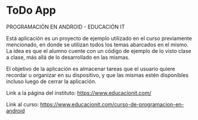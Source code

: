 # ToDo App

PROGRAMACIÓN EN ANDROID - EDUCACIÓN IT

Está aplicación es un proyecto de ejemplo utilizado en el curso previamente mencionado, 
en donde se utilizan todos los temas abarcados en el mismo. La idea es que el alumno cuente con un código de ejemplo de lo visto clase a clase, más allá de lo desarrollado en las mismas.

El objetivo de la aplicación es almacenar tareas que el usuario quiere recordar u organizar
en su dispositivo, y que las mismas estén disponibles incluso luego de cerrar la aplicación.

Link a la página del instituto: https://www.educacionit.com/

Link al curso: https://www.educacionit.com/curso-de-programacion-en-android
